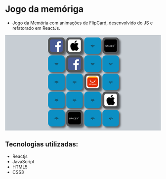 # Jogo da memóriga

- Jogo da Memória com animações de FlipCard, desenvolvido do JS e refatorado em ReactJs.

![memory](memory.png)
## Tecnologias utilizadas:

- Reactjs
- JavaScript
- HTML5 
- CSS3 